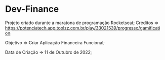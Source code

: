 # Dev-Finance
 Projeto criado durante a maratona de programação Rocketseat;
 Créditos => https://potenciatech.app.toolzz.com.br/play/33021539/progresso/gamification

 Objetivo => Criar Aplicação Financeira Funcional;

Data de Criação => 11 de Outubro de 2022;
